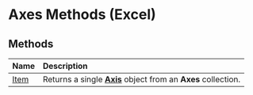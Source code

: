 
# Axes Methods (Excel)

## Methods



|**Name**|**Description**|
|:-----|:-----|
|[Item](5e89a576-d2a0-d069-4db6-fc1cf9bd6c61.md)|Returns a single  **[Axis](7e08c61b-90f4-8d91-0ee2-84283d10b324.md)** object from an **Axes** collection.|
